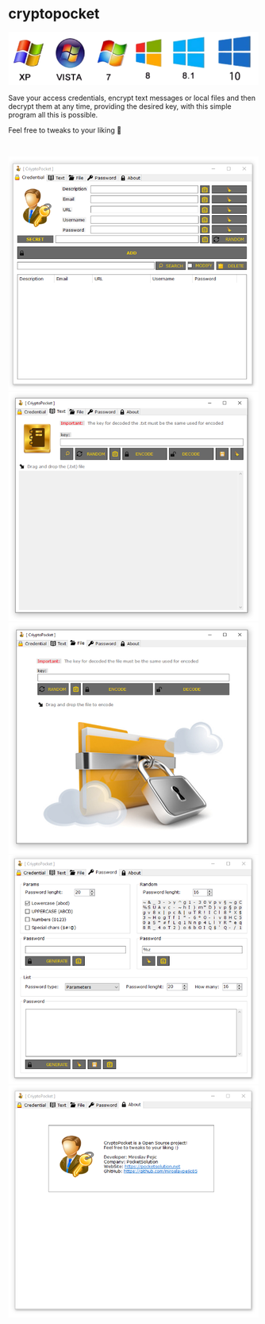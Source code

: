 # cryptopocket

![img0](./img/WindowsOs.png)

Save your access credentials, encrypt text messages or local files and then decrypt them at any time, providing the desired key, with this simple program all this is possible.

Feel free to tweaks to your liking :slightly_smiling_face:

<br>

![img0](./img/CryptoPocket0.PNG)
![img1](./img/CryptoPocket1.PNG)
![img2](./img/CryptoPocket2.PNG)
![img3](./img/CryptoPocket3.PNG)
![img4](./img/CryptoPocket4.PNG)